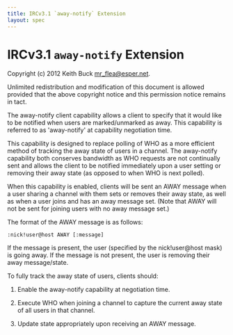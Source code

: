 ```yaml
---
title: IRCv3.1 `away-notify` Extension
layout: spec
---
```

# IRCv3.1 `away-notify` Extension

Copyright (c) 2012 Keith Buck <mr_flea@esper.net>.

Unlimited redistribution and modification of this document is allowed
provided that the above copyright notice and this permission notice
remains in tact.

The away-notify client capability allows a client to specify that it
would like to be notified when users are marked/unmarked as away. This
capability is referred to as 'away-notify' at capability negotiation
time.

This capability is designed to replace polling of WHO as a more
efficient method of tracking the away state of users in a channel. The
away-notify capability both conserves bandwidth as WHO requests are
not continually sent and allows the client to be notified immediately
upon a user setting or removing their away state (as opposed to when
WHO is next polled).

When this capability is enabled, clients will be sent an AWAY message
when a user sharing a channel with them sets or removes their away
state, as well as when a user joins and has an away message set.
(Note that AWAY will not be sent for joining users with no away
message set.)

The format of the AWAY message is as follows:

    :nick!user@host AWAY [:message]

If the message is present, the user (specified by the nick!user@host
mask) is going away.  If the message is not present, the user is
removing their away message/state.

To fully track the away state of users, clients should:

1) Enable the away-notify capability at negotiation time.

2) Execute WHO when joining a channel to capture the current away
   state of all users in that channel.

3) Update state appropriately upon receiving an AWAY message.
